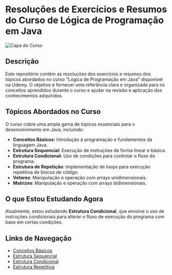 # Resoluções de Exercícios e Resumos do Curso de Lógica de Programação em Java

![Capa do Curso](https://i.pinimg.com/736x/de/64/57/de6457f755d461fd151a34b6da26203a.jpg)

## Descrição

Este repositório contém as resoluções dos exercícios e resumos dos tópicos abordados no curso "Lógica de Programação em Java" disponível na Udemy. O objetivo é fornecer uma referência clara e organizada para os conceitos aprendidos durante o curso e ajudar na revisão e aplicação dos conhecimentos adquiridos.

## Tópicos Abordados no Curso

O curso cobre uma ampla gama de tópicos essenciais para o desenvolvimento em Java, incluindo:

- **Conceitos Básicos:** Introdução à programação e fundamentos da linguagem Java.
- **Estrutura Sequencial:** Execução de instruções de forma linear e básica.
- **Estrutura Condicional:** Uso de condições para controlar o fluxo do programa.
- **Estrutura de Repetição**: Implementação de loops para execução repetitiva de blocos de código.
- **Vetores**: Manipulação e operação com arrays unidimensionais.
- **Matrizes**: Manipulação e operação com arrays bidimensionais.

## O que Estou Estudando Agora

Atualmente, estou estudando **Estrutura Condicional**, que envolve o uso de instruções condicionais para alterar o fluxo de execução do programa com base em certas condições.

## Links de Navegação

- [Conceitos Básicos](https://github.com/andredeomondes/java-logica-de-programacao/blob/main/conceitos-basicos.md)
- [Estrutura Sequencial](https://github.com/andredeomondes/java-logica-de-programacao/blob/main/estrutura-sequencial/estrutura-sequencial.md)
- [Estrutura Condicional](https://github.com/andredeomondes/java-logica-de-programacao/blob/main/estrutura-condicional/estrutura-condicional.md)
- [Estrutura Repetitiva](https://github.com/andredeomondes/java-logica-de-programacao/tree/main/estrutura-repetitiva/estrutura_repetitiva)

